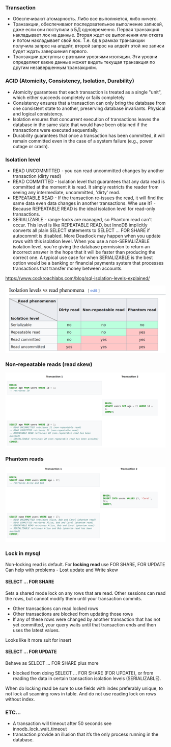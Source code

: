 ### Transaction

- Обеспечивают атомарность. Либо все выполняется, либо ничего.
- Транзакции, обеспечивают последовательное выполнение записей, даже если они поступили в БД одновременно.
  Первая транзакция накладывает лок на данные. Вторая ждет ее выполнения или отката и потом накладывает свой лок.
  Т.е. бд в рамках транзакции получила запрос на апдейт, второй запрос на апдейт этой же записи будет ждать завершения
  первого.
- Транзакции доступны с разными уровнями изоляции. Эти уровни определяют какие данные может видеть текущая транзакция по
  другим незавершенным транзакциям.

### ACID (Atomicity, Consistency, Isolation, Durability)

- Atomicity guarantees that each transaction is treated as a single "unit", which either succeeds completely or fails
  completely
- Consistency ensures that a transaction can only bring the database from one consistent state to another, preserving
  database invariants. Physical and logical consistency.
- Isolation ensures that concurrent execution of transactions leaves the database in the same state that would have been
  obtained if the transactions were executed sequentially.
- Durability guarantees that once a transaction has been committed, it will remain committed even in the case of a
  system failure (e.g., power outage or crash).

### Isolation level

- READ UNCOMMITTED - you can read uncommitted changes by another transaction (dirty read)
- READ COMMITTED - Isolation level that guarantees that any data read is committed at the moment it is read. It simply
  restricts the reader from seeing any intermediate, uncommitted, 'dirty' read.
- REPEATABLE READ - If the transaction re-issues the read, it will find the same data even data changes in another
  transactions.
  Whe use it? - Because REPEATABLE READ is the ideal isolation level for read-only transactions.
- SERIALIZABLE - range-locks are managed, so Phantom read can't occur. This level is like REPEATABLE READ, but InnoDB
  implicitly converts all plain SELECT statements to SELECT ... FOR SHARE if autocommit is disabled.
  More Deadlock may happen when you update rows with this isolation level.
  When you use a non-SERIALIZABLE isolation level, you're giving the database permission to return an incorrect answer
  in the hope that it will be faster than producing the correct one.
  A typical use case for when SERIALIZABLE is the best option would be a banking or financial payments system that processes transactions that transfer money between accounts.

https://www.cockroachlabs.com/blog/sql-isolation-levels-explained/

![img.png](../img/isolation_levels.png)

### Non-repeatable reads (read skew)

![img.png](../img/non_repeatable_reads.png)

### Phantom reads

![img.png](../img/phantom_reads.png)

### Lock in mysql

Non-locking read is default. For **locking read** use FOR SHARE, FOR UPDATE
Can help with problems - Lost update and Write skew

#### SELECT ... FOR SHARE

Sets a shared mode lock on any rows that are read. Other sessions can read the rows, but cannot modify them until your
transaction commits.

- Other transactions can read locked rows
- Other transactions are blocked from updating those rows
- If any of these rows were changed by another transaction that has not yet committed, your query
  waits until that transaction ends and then uses the latest values.

Looks like it more suit for insert

#### SELECT ... FOR UPDATE

Behave as SELECT ... FOR SHARE plus more

- blocked from doing SELECT ... FOR SHARE (FOR UPDATE), or from reading the data in certain transaction isolation
  levels (SERIALIZABLE).

When do locking read be sure to use fields with index preferably unique, to not lock all scanning rows in table.
And do not use reading lock on rows without index.

### ETC...

- A transaction will timeout after 50 seconds see innodb_lock_wait_timeout
- transaction provide an illusion that it’s the only process running in the database.